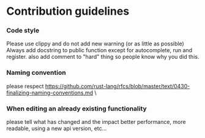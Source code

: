 # Contribution guidelines

### Code style

Please use clippy and do not add new warning (or as little as possible)
Always add docstring to public function except for autocomplete, run and register.
also add comment to "hard" thing so people know why you did this.

### Naming convention

please respect <https://github.com/rust-lang/rfcs/blob/master/text/0430-finalizing-naming-conventions.md> \

### When editing an already existing functionality

please tell what has changed and the impact better performance,
more readable, using a new api version, etc...
